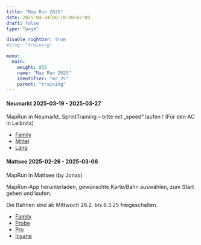 ```yaml
---
title: "Map Run 2025"
date: 2025-04-24T00:10:00+02:00
draft: false
type: "page"

disable_rightbar: true
#slug: "training"

menu:
  main:
    weight: 855
    name: "Map Run 2025"
    identifier: "mr_25"
    parent: "training"
---
```


#### Neumarkt 2025-03-19 - 2025-03-27

MapRun in Neumarkt.
SprintTraining – bitte mit „speed“ laufen ! (Für den AC in Leibnitz)

+ [Family](2025_03_NeumarktSprint_Family_JoK.pdf)
+ [Mittel](2025_03_NeumarktSprint_Mittel_JoK.pdf)
+ [Lang](2025_03_NeumarktSprint_Lang_JoK.pdf)

#### Mattsee 2025-02-26 - 2025-03-06

MapRun in Mattsee (by Jonas)

MapRun-App herunterladen, gewünschte Karte/Bahn auswählen, zum Start gehen und laufen.

Die Bahnen sind ab Mittwoch 26.2. bis 6.3.25 freigeschalten.

+ [Family](01_Map%20Run%20Mattsee%20Family%20fertig.pdf)
+ [Probe](01_Map%20Run%20Mattsee%20Probelauf%20fertig.pdf)
+ [Pro](01_Map%20Run%20Mattsee%20Pro%20fertig.pdf)
+ [Insane](01_Map%20Run%20Mattsee%20Insane%20fertig.pdf)
